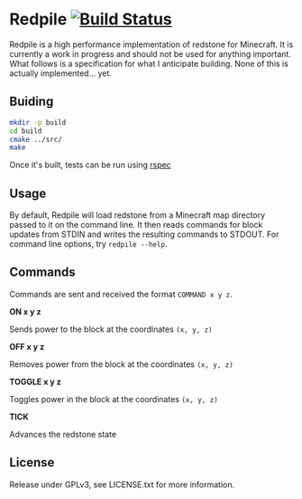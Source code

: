 Redpile [![Build Status](https://travis-ci.org/Nullreff/redpile.svg?branch=master)](https://travis-ci.org/Nullreff/redpile)
=======

Redpile is a high performance implementation of redstone for Minecraft.  It is currently a work in progress and should not be used for anything important.  What follows is a specification for what I anticipate building.  None of this is actually implemented...  yet.

Buiding
-------

```bash
mkdir -p build
cd build
cmake ../src/
make
```

Once it's built, tests can be run using [rspec](http://rspec.info/)

Usage
-----

By default, Redpile will load redstone from a Minecraft map directory passed to it on the command line.  It then reads commands for block updates from STDIN and writes the resulting commands to STDOUT.  For command line options, try `redpile --help`.

Commands
--------

Commands are sent and received the format `COMMAND x y z`.

**ON x y z**

Sends power to the block at the coordinates `(x, y, z)`

**OFF x y z**

Removes power from the block at the coordinates `(x, y, z)`

**TOGGLE x y z**

Toggles power in the block at the coordinates `(x, y, z)`

**TICK**

Advances the redstone state

License
-------

Release under GPLv3, see LICENSE.txt for more information.
